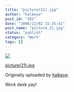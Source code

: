 ```yaml
---
title: "picture(21).jpg"
author: "halkeye"
post_id: "302"
date: "2006/11/02 15:35:42"
post_name: "picture_21_jpg"
status: "publish"
category: "Work"
tags: []
---
```


![](https://static.flickr.com/105/287204397_fe2098cbea_m.jpg)
   

 
 [picture(21).jpg](https://www.flickr.com/photos/halkeye/287204397/)
   

 Originally uploaded by [halkeye](https://www.flickr.com/people/halkeye/).
 



Work desk yay!
